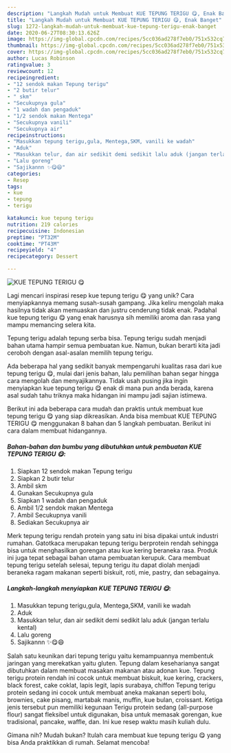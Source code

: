 ```yaml
---
description: "Langkah Mudah untuk Membuat KUE TEPUNG TERIGU 😋, Enak Banget"
title: "Langkah Mudah untuk Membuat KUE TEPUNG TERIGU 😋, Enak Banget"
slug: 1272-langkah-mudah-untuk-membuat-kue-tepung-terigu-enak-banget
date: 2020-06-27T08:30:13.626Z
image: https://img-global.cpcdn.com/recipes/5cc036ad278f7eb0/751x532cq70/kue-tepung-terigu-😋-foto-resep-utama.jpg
thumbnail: https://img-global.cpcdn.com/recipes/5cc036ad278f7eb0/751x532cq70/kue-tepung-terigu-😋-foto-resep-utama.jpg
cover: https://img-global.cpcdn.com/recipes/5cc036ad278f7eb0/751x532cq70/kue-tepung-terigu-😋-foto-resep-utama.jpg
author: Lucas Robinson
ratingvalue: 3
reviewcount: 12
recipeingredient:
- "12 sendok makan Tepung terigu"
- "2 butir telur"
- " skm"
- "Secukupnya gula"
- "1 wadah dan pengaduk"
- "1/2 sendok makan Mentega"
- "Secukupnya vanili"
- "Secukupnya air"
recipeinstructions:
- "Masukkan tepung terigu,gula, Mentega,SKM, vanili ke wadah"
- "Aduk"
- "Masukkan telur, dan air sedikit demi sedikit lalu aduk (jangan terlalu kental)"
- "Lalu goreng"
- "Sajikannn ✨😋😄"
categories:
- Resep
tags:
- kue
- tepung
- terigu

katakunci: kue tepung terigu 
nutrition: 219 calories
recipecuisine: Indonesian
preptime: "PT32M"
cooktime: "PT43M"
recipeyield: "4"
recipecategory: Dessert

---
```



![KUE TEPUNG TERIGU 😋](https://img-global.cpcdn.com/recipes/5cc036ad278f7eb0/751x532cq70/kue-tepung-terigu-😋-foto-resep-utama.jpg)

Lagi mencari inspirasi resep kue tepung terigu 😋 yang unik? Cara menyiapkannya memang susah-susah gampang. Jika keliru mengolah maka hasilnya tidak akan memuaskan dan justru cenderung tidak enak. Padahal kue tepung terigu 😋 yang enak harusnya sih memiliki aroma dan rasa yang mampu memancing selera kita.

Tepung terigu adalah tepung serba bisa. Tepung terigu sudah menjadi bahan utama hampir semua pembuatan kue. Namun, bukan berarti kita jadi ceroboh dengan asal-asalan memilih tepung terigu.

Ada beberapa hal yang sedikit banyak mempengaruhi kualitas rasa dari kue tepung terigu 😋, mulai dari jenis bahan, lalu pemilihan bahan segar hingga cara mengolah dan menyajikannya. Tidak usah pusing jika ingin menyiapkan kue tepung terigu 😋 enak di mana pun anda berada, karena asal sudah tahu triknya maka hidangan ini mampu jadi sajian istimewa.


Berikut ini ada beberapa cara mudah dan praktis untuk membuat kue tepung terigu 😋 yang siap dikreasikan. Anda bisa membuat KUE TEPUNG TERIGU 😋 menggunakan 8 bahan dan 5 langkah pembuatan. Berikut ini cara dalam membuat hidangannya.

<!--inarticleads1-->

##### Bahan-bahan dan bumbu yang dibutuhkan untuk pembuatan KUE TEPUNG TERIGU 😋:

1. Siapkan 12 sendok makan Tepung terigu
1. Siapkan 2 butir telur
1. Ambil  skm
1. Gunakan Secukupnya gula
1. Siapkan 1 wadah dan pengaduk
1. Ambil 1/2 sendok makan Mentega
1. Ambil Secukupnya vanili
1. Sediakan Secukupnya air


Merk tepung terigu rendah protein yang satu ini bisa dipakai untuk industri rumahan. Gatotkaca merupakan tepung terigu berprotein rendah sehingga bisa untuk menghasilkan gorengan atau kue kering beraneka rasa. Produk ini juga tepat sebagai bahan utama pembuatan kerupuk. Cara membuat tepung terigu setelah selesai, tepung terigu itu dapat diolah menjadi beraneka ragam makanan seperti biskuit, roti, mie, pastry, dan sebagainya. 

<!--inarticleads2-->

##### Langkah-langkah menyiapkan KUE TEPUNG TERIGU 😋:

1. Masukkan tepung terigu,gula, Mentega,SKM, vanili ke wadah
1. Aduk
1. Masukkan telur, dan air sedikit demi sedikit lalu aduk (jangan terlalu kental)
1. Lalu goreng
1. Sajikannn ✨😋😄


Salah satu keunikan dari tepung terigu yaitu kemampuannya membentuk jaringan yang merekatkan yaitu gluten. Tepung dalam keseharianya sangat dibutuhkan dalam membuat masakan makanan atau adonan kue. Tepung terigu protein rendah ini cocok untuk membuat biskuit, kue kering, crackers, black forest, cake coklat, lapis legit, lapis surabaya, chiffon Tepung terigu protein sedang ini cocok untuk membuat aneka makanan seperti bolu, brownies, cake pisang, martabak manis, muffin, kue bulan, croissant. Ketiga jenis tersebut pun memiliki kegunaan Terigu protein sedang (all-purpose flour) sangat fleksibel untuk digunakan, bisa untuk memasak gorengan, kue tradisional, pancake, waffle, dan. Ini kue resep waktu masih kuliah dulu. 

Gimana nih? Mudah bukan? Itulah cara membuat kue tepung terigu 😋 yang bisa Anda praktikkan di rumah. Selamat mencoba!

